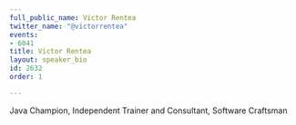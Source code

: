 ```yaml
---
full_public_name: Victor Rentea
twitter_name: "@victorrentea"
events:
- 6041
title: Victor Rentea
layout: speaker_bio
id: 2632
order: 1

---
```

Java Champion, Independent Trainer and Consultant, Software Craftsman